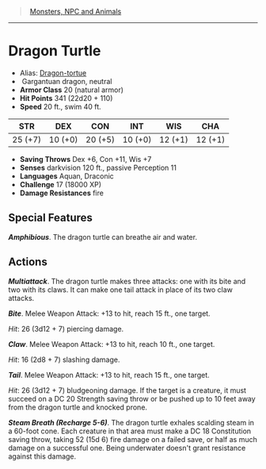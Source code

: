 ﻿> [Monsters, NPC and Animals](srd_monsters.md)

---

# Dragon Turtle

- Alias: [Dragon-tortue](hd_monsters_dragon_tortue.md)
-  Gargantuan dragon, neutral
- **Armor Class** 20 (natural armor)
- **Hit Points** 341 (22d20 + 110)
- **Speed** 20 ft., swim 40 ft.

|STR|DEX|CON|INT|WIS|CHA|
|---|---|---|---|---|---|
|25 (+7)|10 (+0)|20 (+5)|10 (+0)|12 (+1)|12 (+1)|

- **Saving Throws** Dex +6, Con +11, Wis +7
- **Senses** darkvision 120 ft., passive Perception 11
- **Languages** Aquan, Draconic
- **Challenge** 17 (18000 XP)
- **Damage Resistances** fire

## Special Features

**_Amphibious_**. The dragon turtle can breathe air and water.

## Actions

**_Multiattack_**. The dragon turtle makes three attacks: one with its bite and two with its claws. It can make one tail attack in place of its two claw attacks.

**_Bite_**. Melee Weapon Attack: +13 to hit, reach 15 ft., one target.

_Hit_: 26 (3d12 + 7) piercing damage.

**_Claw_**. Melee Weapon Attack: +13 to hit, reach 10 ft., one target.

_Hit_: 16 (2d8 + 7) slashing damage.

**_Tail_**. Melee Weapon Attack: +13 to hit, reach 15 ft., one target.

_Hit_: 26 (3d12 + 7) bludgeoning damage. If the target is a creature, it must succeed on a DC 20 Strength saving throw or be pushed up to 10 feet away from the dragon turtle and knocked prone.

**_Steam Breath (Recharge 5-6)_**. The dragon turtle exhales scalding steam in a 60-foot cone. Each creature in that area must make a DC 18 Constitution saving throw, taking 52 (15d 6) fire damage on a failed save, or half as much damage on a successful one. Being underwater doesn't grant resistance against this damage.

